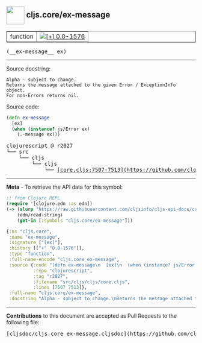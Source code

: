## <img width="48px" valign="middle" src="http://i.imgur.com/Hi20huC.png"> cljs.core/ex-message

 <table border="1">
<tr>

<td>function</td>
<td><a href="https://github.com/cljsinfo/cljs-api-docs/tree/0.0-1576"><img valign="middle" alt="[+] 0.0-1576" src="https://img.shields.io/badge/+-0.0--1576-lightgrey.svg"></a> </td>
</tr>
</table>

 <samp>
(__ex-message__ ex)<br>
</samp>

---




Source docstring:

```
Alpha - subject to change.
Returns the message attached to the given Error / ExceptionInfo object.
For non-Errors returns nil.
```

Source code:

```clj
(defn ex-message
  [ex]
  (when (instance? js/Error ex)
    (.-message ex)))
```

 <pre>
clojurescript @ r2027
└── src
    └── cljs
        └── cljs
            └── <ins>[core.cljs:7507-7513](https://github.com/clojure/clojurescript/blob/r2027/src/cljs/cljs/core.cljs#L7507-L7513)</ins>
</pre>


---

__Meta__ - To retrieve the API data for this symbol:

```clj
;; from Clojure REPL
(require '[clojure.edn :as edn])
(-> (slurp "https://raw.githubusercontent.com/cljsinfo/cljs-api-docs/catalog/cljs-api.edn")
    (edn/read-string)
    (get-in [:symbols "cljs.core/ex-message"]))
```

```clj
{:ns "cljs.core",
 :name "ex-message",
 :signature ["[ex]"],
 :history [["+" "0.0-1576"]],
 :type "function",
 :full-name-encode "cljs.core_ex-message",
 :source {:code "(defn ex-message\n  [ex]\n  (when (instance? js/Error ex)\n    (.-message ex)))",
          :repo "clojurescript",
          :tag "r2027",
          :filename "src/cljs/cljs/core.cljs",
          :lines [7507 7513]},
 :full-name "cljs.core/ex-message",
 :docstring "Alpha - subject to change.\nReturns the message attached to the given Error / ExceptionInfo object.\nFor non-Errors returns nil."}

```

---

__Contributions__ to this document are accepted as Pull Requests to the following file:

 <pre>
[cljsdoc/cljs.core_ex-message.cljsdoc](https://github.com/cljsinfo/cljs-api-docs/blob/master/cljsdoc/cljs.core_ex-message.cljsdoc)
</pre>

